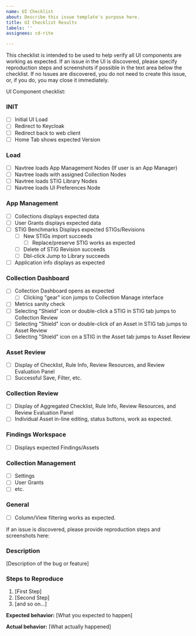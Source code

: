 ```yaml
---
name: UI Checklist
about: Describe this issue template's purpose here.
title: UI Checklist Results
labels: ''
assignees: cd-rite

---
```


This checklist is intended to be used to help verify all UI components are working as expected.  If an issue in the UI is discovered, please specify reproduction steps and screenshots if possible in the text area below the checklist. 
If no Issues are discovered, you do not need to create this issue, or, if you do, you may close it immediately.

UI Component checklist:

### INIT
- [ ] Initial UI Load
- [ ] Redirect to Keycloak
- [ ] Redirect back to web client
- [ ] Home Tab shows expected Version
### Load
- [ ] Navtree loads App Management Nodes (If user is an App Manager)
- [ ] Navtree loads with assigned Collection Nodes
- [ ] Navtree loads STIG Library Nodes
- [ ] Navtree loads UI Preferences Node
### App Management
- [ ] Collections displays expected data
- [ ] User Grants displays expected data
- [ ] STIG Benchmarks Displays expected STIGs/Revisions
  - [ ] New STIGs import succeeds
    - [ ] Replace/preserve STIG works as expected
  - [ ] Delete of STIG Revision succeeds
  - [ ] Dbl-click Jump to Library succeeds
- [ ] Application info displays as expected  
### Collection Dashboard
- [ ] Collection Dashboard opens as expected
  - [ ] Clicking "gear" icon jumps to Collection Manage interface
- [ ] Metrics sanity check
- [ ] Selecting "Shield" icon or double-click a STIG in STIG tab jumps to Collection Review
- [ ]  Selecting "Shield" icon or double-click of an Asset in STIG tab jumps to Asset Review
- [ ]  Selecting "Shield" icon on a STIG in the Asset tab jumps to Asset Review
### Asset Review
- [ ] Display of Checklist, Rule Info, Review Resources, and Review Evaluation Panel
- [ ] Successful Save, Filter, etc.
### Collection Review
- [ ]  Display of Aggregated Checklist, Rule Info, Review Resources, and Review Evaluation Panel
- [ ] Individual Asset in-line editing, status buttons, work as expected.
### Findings Workspace
- [ ] Displays expected Findings/Assets
### Collection Management
- [ ] Settings
- [ ] User Grants
- [ ] etc.

### General
- [ ] Column/View filtering works as expected.



If an issue is discovered, please provide reproduction steps and screenshots here:

### Description

[Description of the bug or feature]

### Steps to Reproduce

1. [First Step]
2. [Second Step]
3. [and so on...]

**Expected behavior:** [What you expected to happen]

**Actual behavior:** [What actually happened]
